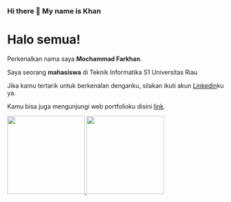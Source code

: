 ### Hi there 👋 My name is Khan

<!--
**mochammadfarkhan/mochammadfarkhan** is a ✨ _special_ ✨ repository because its `README.md` (this file) appears on your GitHub profile.

Here are some ideas to get you started:

- 🔭 I’m currently working on ...
- 🌱 I’m currently learning ...
- 👯 I’m looking to collaborate on ...
- 🤔 I’m looking for help with ...
- 💬 Ask me about ...
- 📫 How to reach me: ...
- 😄 Pronouns: ...
- ⚡ Fun fact: ...
-->

# Halo semua! 

Perkenalkan nama saya **Mochammad Farkhan**.

Saya seorang **mahasiswa** di Teknik Informatika S1 Universitas Riau

Jika kamu tertarik untuk berkenalan denganku, silakan ikuti akun [Linkedin](https://www.linkedin.com/in/mochammad-farkhan-033275194/)ku ya.

Kamu bisa juga mengunjungi web portfolioku disini [link](https://mochammadfarkhan.github.io/).

<p align="left">
<a href="https://github.com/mochammadfarkhan">
  <img height="180em" src="https://github-readme-stats-eight-theta.vercel.app/api?username=mochammadfarkhan&show_icons=true&theme=dracula&include_all_commits=true&count_private=true&show_icons=true"/>
  <img height="180em" src="https://github-readme-stats-eight-theta.vercel.app/api/top-langs/?username=mochammadfarkhan&exclude_repo=mochammadfarkhan.github.io&layout=compact&langs_count=8&theme=dracula"/>
</a>
</p>
